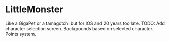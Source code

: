 # LittleMonster
Like a GigaPet or a tamagotchi but for IOS and 20 years too late.
TODO: Add character selection screen. Backgrounds based on selected character. Points system.
